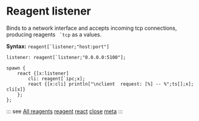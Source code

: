 # Reagent listener

Binds to a network interface and accepts incoming tcp connections, producing reagents `` `tcp`` as a vаlues.

**Syntax:** ```reagent[`listener;"host:port"]```

```o
listener: reagent[`listener;"0.0.0.0:5100"];

spawn {
    react {[x:listener]
        cli: reagent[`ipc;x];
        react {[x:cli] println["\nclient  request: [%] -- %";ts[];x]; cli[x]}
    };
};
```

::: see
[All reagents](/reference/types/reagents/overview.md)
[reagent](/verbs/concurrency/reagent.md)
[react](/verbs/concurrency/react.md)
[close](/verbs/concurrency/close.md)
[meta](/verbs/other/meta.md)
:::
